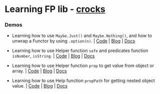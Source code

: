 # Learning FP lib - [crocks](https://github.com/evilsoft/crocks)

### Demos

* Learning how to use `Maybe.Just()` and `Maybe.Nothing()`, and how to unwrap a Functor by using `.option(n)`. | [Code](./demo1.js) | [Blog](http://www.cnblogs.com/Answer1215/p/9022702.html) | [Docs](https://evilsoft.github.io/crocks/docs/crocks/Maybe.html)

* Learning how to use Helper function `safe` and predicates function `isNumber`, `isString`. | [Code](./demo2.js) | [Blog](http://www.cnblogs.com/Answer1215/p/9026265.html) | [Docs](https://evilsoft.github.io/crocks/docs/functions/predicate-functions.html)

* Learning how to use Helper function `prop` to get value from object or array. | [Code](./demo3.js) | [Blog](http://www.cnblogs.com/Answer1215/p/9026342.html) | [Docs](https://evilsoft.github.io/crocks/docs/crocks/Maybe.html#prop)

* Learning how to use Help function `propPath` for getting nested object value. | [Code](./demo4.js) | [Blog](http://www.cnblogs.com/Answer1215/p/9026452.html) | [Docs](https://evilsoft.github.io/crocks/docs/crocks/Maybe.html#proppath)